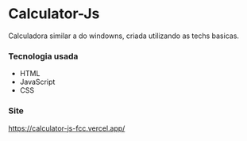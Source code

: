 # Calculator-Js

Calculadora similar a do windowns, criada utilizando as techs basicas.

### Tecnologia usada
- HTML <br/>
- JavaScript <br/>
- CSS <br/>

### Site
https://calculator-js-fcc.vercel.app/

